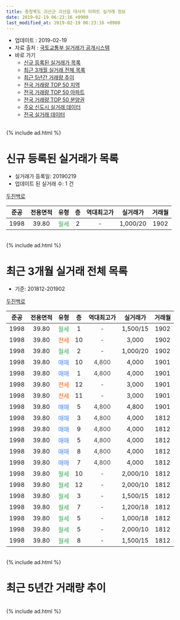 ```yaml
---
title: 충청북도 괴산군 괴산읍 대사리 아파트 실거래 정보
date: 2019-02-19 06:23:16 +0900
last_modified_at: 2019-02-19 06:23:16 +0900
---
```


* 업데이트 : 2019-02-19
* 자료 출처 : [국토교통부 실거래가 공개시스템](http://rt.molit.go.kr)
* 바로 가기
    * [신규 등록된 실거래가 목록](#신규-등록된-실거래가-목록)
    * [최근 3개월 실거래 전체 목록](#최근-3개월-실거래-전체-목록)
    * [최근 5년간 거래량 추이](#최근-5년간-거래량-추이)
    * [전국 거래량 TOP 50 지역](https://ayogom.github.io/apt-trade-info/최근-3개월-전국에서-가장-거래가-많이-발생한-지역)
    * [전국 거래량 TOP 50 아파트](https://ayogom.github.io/apt-trade-info/최근-3개월-전국에서-가장-거래가-많이-발생한-아파트)
    * [전국 거래량 TOP 50 분양권](https://ayogom.github.io/apt-trade-info/최근-3개월-전국에서-가장-거래가-많이-발생한-분양권)
    * [주요 신도시 실거래 데이터](https://ayogom.github.io/apt-trade-info/주요-신도시)
    * [전국 실거래 데이터](https://ayogom.github.io/apt-trade-info/전국)
<br>
{% include ad.html %}
<br>

# 신규 등록된 실거래가 목록
* 실거래가 등록일: 20190219
* 업데이트 된 실거래 수: 1 건


[두진백로](https://search.naver.com/search.naver?query=%EC%B6%A9%EC%B2%AD%EB%B6%81%EB%8F%84+%EA%B4%B4%EC%82%B0%EA%B5%B0+%EA%B4%B4%EC%82%B0%EC%9D%8D+%EB%8C%80%EC%82%AC%EB%A6%AC+%EB%91%90%EC%A7%84%EB%B0%B1%EB%A1%9C)

|준공|전용면적|유형|층|역대최고가|실거래가|거래월|
|:---:|:---:|:---:|:---:|:---:|:---:|:---:|
|1998|39.80|<span style="color:#34a853">월세</span>|2|<span style="color:#444444">-</span>|1,000/20|1902|


<br>
{% include ad.html %}
<br>

# 최근 3개월 실거래 전체 목록
* 기준: 201812-201902


[두진백로](https://search.naver.com/search.naver?query=%EC%B6%A9%EC%B2%AD%EB%B6%81%EB%8F%84+%EA%B4%B4%EC%82%B0%EA%B5%B0+%EA%B4%B4%EC%82%B0%EC%9D%8D+%EB%8C%80%EC%82%AC%EB%A6%AC+%EB%91%90%EC%A7%84%EB%B0%B1%EB%A1%9C)

|준공|전용면적|유형|층|역대최고가|실거래가|거래월|
|:---:|:---:|:---:|:---:|:---:|:---:|:---:|
|1998|39.80|<span style="color:#34a853">월세</span>|1|<span style="color:#444444">-</span>|1,500/15|1902|
|1998|39.80|<span style="color:#ff5a00">전세</span>|10|<span style="color:#444444">-</span>|3,000|1902|
|1998|39.80|<span style="color:#34a853">월세</span>|2|<span style="color:#444444">-</span>|1,000/20|1902|
|1998|39.80|<span style="color:#4285f3">매매</span>|10|<span style="color:#444444">4,800</span>|4,000|1901|
|1998|39.80|<span style="color:#4285f3">매매</span>|1|<span style="color:#444444">4,800</span>|4,000|1901|
|1998|39.80|<span style="color:#ff5a00">전세</span>|12|<span style="color:#444444">-</span>|3,000|1901|
|1998|39.80|<span style="color:#ff5a00">전세</span>|11|<span style="color:#444444">-</span>|3,000|1901|
|1998|39.80|<span style="color:#4285f3">매매</span>|5|<span style="color:#444444">4,800</span>|4,800|1901|
|1998|39.80|<span style="color:#4285f3">매매</span>|3|<span style="color:#444444">4,800</span>|4,000|1812|
|1998|39.80|<span style="color:#4285f3">매매</span>|9|<span style="color:#444444">4,800</span>|4,000|1812|
|1998|39.80|<span style="color:#4285f3">매매</span>|5|<span style="color:#444444">4,800</span>|4,000|1812|
|1998|39.80|<span style="color:#4285f3">매매</span>|8|<span style="color:#444444">4,800</span>|4,000|1812|
|1998|39.80|<span style="color:#4285f3">매매</span>|7|<span style="color:#444444">4,800</span>|4,000|1812|
|1998|39.80|<span style="color:#34a853">월세</span>|10|<span style="color:#444444">-</span>|2,000/10|1812|
|1998|39.80|<span style="color:#34a853">월세</span>|12|<span style="color:#444444">-</span>|2,000/10|1812|
|1998|39.80|<span style="color:#34a853">월세</span>|3|<span style="color:#444444">-</span>|1,500/15|1812|
|1998|39.80|<span style="color:#34a853">월세</span>|7|<span style="color:#444444">-</span>|1,200/18|1812|
|1998|39.80|<span style="color:#34a853">월세</span>|5|<span style="color:#444444">-</span>|1,000/18|1812|
|1998|39.80|<span style="color:#34a853">월세</span>|5|<span style="color:#444444">-</span>|2,000/10|1812|
|1998|39.80|<span style="color:#34a853">월세</span>|8|<span style="color:#444444">-</span>|1,500/15|1812|


<br>
{% include ad.html %}
<br>

# 최근 5년간 거래량 추이


<div style="width:100%;">
    <canvas id="deal_progress" height="200"></canvas>
</div>

<script>
new Chart(document.getElementById("deal_progress"), {
    type: 'line',
    data: {
        labels: ['201402','201403','201404','201405','201406','201407','201408','201409','201410','201411','201412','201501','201502','201503','201504','201505','201506','201507','201508','201509','201510','201511','201512','201601','201602','201603','201604','201605','201606','201607','201608','201609','201610','201611','201612','201701','201702','201703','201704','201705','201706','201707','201708','201709','201710','201711','201712','201801','201802','201803','201804','201805','201806','201807','201808','201809','201810','201811','201812','201901','201902'],
        datasets: [{
            label: '매매',
            pointRadius: 1,
            data: [0, 0, 0, 0, 0, 0, 0, 0, 0, 0, 0, 0, 0, 0, 0, 1, 1, 0, 0, 0, 0, 1, 0, 0, 0, 0, 0, 0, 0, 1, 0, 0, 0, 0, 0, 0, 0, 0, 0, 0, 0, 0, 0, 0, 0, 0, 0, 0, 1, 1, 1, 0, 0, 0, 0, 0, 0, 2, 5, 3, 0],
            borderColor: "rgba(255, 201, 14, 1)",
            backgroundColor: "rgba(255, 201, 14, 0.5)",
            fill: false,
            lineTension: 0
        },{
            label: '전월세',
            pointRadius: 1,
            data: [10, 1, 2, 2, 2, 4, 3, 9, 1, 1, 1, 3, 5, 2, 1, 1, 5, 3, 1, 3, 0, 4, 3, 7, 4, 2, 1, 0, 2, 2, 3, 4, 1, 4, 0, 4, 2, 3, 0, 0, 5, 4, 2, 2, 5, 2, 4, 4, 2, 2, 2, 2, 4, 4, 3, 2, 3, 2, 7, 2, 3],
            borderColor: "rgba(0, 141, 185, 1)",
            backgroundColor: "rgba(0, 141, 185, 0.5)",
            fill: false,
            lineTension: 0
        }
        ]
    },
    options: {
        responsive: true,
        title: {
            display: false
        },
        tooltips: {
            mode: 'index',
            intersect: false
        },
        hover: {
            mode: 'nearest',
            intersect: true
        },
        scales: {
            xAxes: [{
                display: true,
                scaleLabel: {
                    display: true,
                    labelString: '년/월'
                }
            }],
            yAxes: [{
                display: true,
                ticks: {
                    suggestedMin: 0,
                },
                scaleLabel: {
                    display: true,
                    labelString: '실거래 수'
                }
            }]
        }
    }
});

</script>


<br>
{% include ad.html %}
<br>

